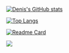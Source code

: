 [![Denis's GitHub stats](https://github-readme-stats.vercel.app/api?username=maina-dennis&count_private=true&show_icons=true&theme=nightowl)](https://github.com/maina-dennis/github-readme-stats)

[![Top Langs](https://github-readme-stats.vercel.app/api/top-langs/?username=maina-dennis&hide=css&theme=algolia)](https://github.com/maina-dennis/github-readme-stats)

[![Readme Card](https://github-readme-stats.vercel.app/api/pin/?username=maina-dennis&theme=merko&repo=An-AI-Chatbot-in-Python-and-Flask)](https://github.com/maina-dennis/An-AI-Chatbot-in-Python-and-Flask)

<a href="https://github.com/anuraghazra/github-readme-stats">
  <img align="center" src="https://github-readme-stats.vercel.app/api/pin/?username=anuraghazra&repo=github-readme-stats" />
</a>
